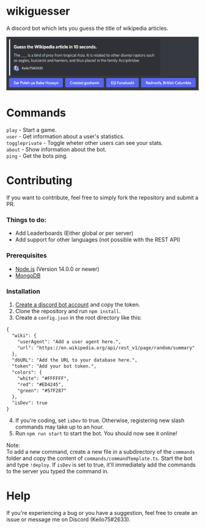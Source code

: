 # wikiguesser
A discord bot which lets you guess the title of wikipedia articles.

![Example Image of Bot](./assets/example.png)

# Commands
`play` - Start a game.  
`user` - Get information about a user's statistics.  
`toggleprivate` - Toggle wheter other users can see your stats.  
`about` - Show information about the bot.  
`ping` - Get the bots ping.  

# Contributing
If you want to contribute, feel free to simply fork the repository and submit a PR.

### Things to do:
- Add Leaderboards (Either global or per server)
- Add support for other languages (not possible with the REST API)

### Prerequisites
- [Node.js](https://nodejs.org/en/) (Version 14.0.0 or newer)
- [MongoDB](https://www.mongodb.com/)

### Installation
1. [Create a discord bot account](https://discord.com/developers/applications) and copy the token.
2. Clone the repository and run `npm install`.
3. Create a `config.json` in the root directory like this:
```
{
  "wiki": {
    "userAgent": "Add a user agent here.",
    "url": "https://en.wikipedia.org/api/rest_v1/page/random/summary"
  },
  "dbURL": "Add the URL to your database here.",
  "token": "Add your bot token.",
  "colors": {
    "white": "#FFFFFF",
    "red": "#ED4245",
    "green": "#57F287" 
  },
  "isDev": true
}
```
4. If you're coding, set `isDev` to true. Otherwise, registering new slash commands may take up to an hour.
5. Run `npm run start` to start the bot. You should now see it online!

Note:  
To add a new command, create a new file in a subdirectory of the `commands` folder and copy the content of `commands/commandTemplate.ts`. Start the bot and type `!deploy`. If `isDev` is set to true, it'll immediately add the commands to the server you typed the command in. 

# Help
If you're experiencing a bug or you have a suggestion, feel free to create an issue or message me on Discord (Keilo75#2633).
